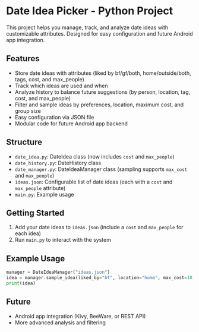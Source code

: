 # Date Idea Picker - Python Project

This project helps you manage, track, and analyze date ideas with customizable attributes. Designed for easy configuration and future Android app integration.

## Features
- Store date ideas with attributes (liked by bf/gf/both, home/outside/both, tags, cost, and max_people)
- Track which ideas are used and when
- Analyze history to balance future suggestions (by person, location, tag, cost, and max_people)
- Filter and sample ideas by preferences, location, maximum cost, and group size
- Easy configuration via JSON file
- Modular code for future Android app backend

## Structure
- `date_idea.py`: DateIdea class (now includes `cost` and `max_people`)
- `date_history.py`: DateHistory class
- `date_manager.py`: DateIdeaManager class (sampling supports `max_cost` and `max_people`)
- `ideas.json`: Configurable list of date ideas (each with a `cost` and `max_people` attribute)
- `main.py`: Example usage

## Getting Started
1. Add your date ideas to `ideas.json` (include a `cost` and `max_people` for each idea)
2. Run `main.py` to interact with the system

## Example Usage
```python
manager = DateIdeaManager("ideas.json")
idea = manager.sample_idea(liked_by="bf", location="home", max_cost=10, max_people=2)
print(idea)
```

## Future
- Android app integration (Kivy, BeeWare, or REST API)
- More advanced analysis and filtering
